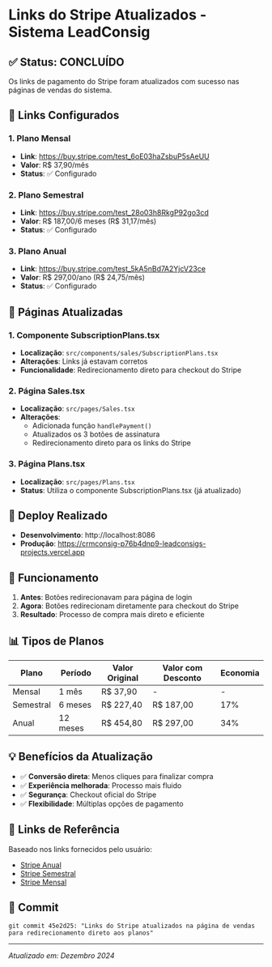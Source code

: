 # Links do Stripe Atualizados - Sistema LeadConsig

## ✅ **Status: CONCLUÍDO**

Os links de pagamento do Stripe foram atualizados com sucesso nas páginas de vendas do sistema.

## 📝 **Links Configurados**

### **1. Plano Mensal**
- **Link**: https://buy.stripe.com/test_6oE03haZsbuP5sAeUU
- **Valor**: R$ 37,90/mês
- **Status**: ✅ Configurado

### **2. Plano Semestral**
- **Link**: https://buy.stripe.com/test_28o03h8RkgP92go3cd
- **Valor**: R$ 187,00/6 meses (R$ 31,17/mês)
- **Status**: ✅ Configurado

### **3. Plano Anual**
- **Link**: https://buy.stripe.com/test_5kA5nBd7A2YjcV23ce
- **Valor**: R$ 297,00/ano (R$ 24,75/mês)
- **Status**: ✅ Configurado

## 🔧 **Páginas Atualizadas**

### **1. Componente SubscriptionPlans.tsx**
- **Localização**: `src/components/sales/SubscriptionPlans.tsx`
- **Alterações**: Links já estavam corretos
- **Funcionalidade**: Redirecionamento direto para checkout do Stripe

### **2. Página Sales.tsx**
- **Localização**: `src/pages/Sales.tsx`
- **Alterações**: 
  - Adicionada função `handlePayment()`
  - Atualizados os 3 botões de assinatura
  - Redirecionamento direto para os links do Stripe

### **3. Página Plans.tsx**
- **Localização**: `src/pages/Plans.tsx`
- **Status**: Utiliza o componente SubscriptionPlans.tsx (já atualizado)

## 🚀 **Deploy Realizado**

- **Desenvolvimento**: http://localhost:8086
- **Produção**: https://crmconsig-p76b4dnp9-leadconsigs-projects.vercel.app

## 🔄 **Funcionamento**

1. **Antes**: Botões redirecionavam para página de login
2. **Agora**: Botões redirecionam diretamente para checkout do Stripe
3. **Resultado**: Processo de compra mais direto e eficiente

## 📊 **Tipos de Planos**

| Plano | Período | Valor Original | Valor com Desconto | Economia |
|-------|---------|----------------|-------------------|----------|
| Mensal | 1 mês | R$ 37,90 | - | - |
| Semestral | 6 meses | R$ 227,40 | R$ 187,00 | 17% |
| Anual | 12 meses | R$ 454,80 | R$ 297,00 | 34% |

## 💡 **Benefícios da Atualização**

- ✅ **Conversão direta**: Menos cliques para finalizar compra
- ✅ **Experiência melhorada**: Processo mais fluido
- ✅ **Segurança**: Checkout oficial do Stripe
- ✅ **Flexibilidade**: Múltiplas opções de pagamento

## 🔗 **Links de Referência**

Baseado nos links fornecidos pelo usuário:
- [Stripe Anual](https://buy.stripe.com/test_5kA5nBd7A2YjcV23ce)
- [Stripe Semestral](https://buy.stripe.com/test_28o03h8RkgP92go3cd)
- [Stripe Mensal](https://buy.stripe.com/test_6oE03haZsbuP5sAeUU)

## 📅 **Commit**

```
git commit 45e2d25: "Links do Stripe atualizados na página de vendas para redirecionamento direto aos planos"
```

---
*Atualizado em: Dezembro 2024* 